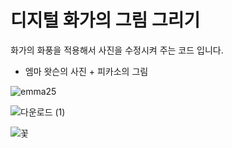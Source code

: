 # 디지털 화가의 그림 그리기 

화가의 화풍을 적용해서 사진을 수정시켜 주는 코드 입니다.
- 엠마 왓슨의 사진 + 피카소의 그림

![emma25](https://user-images.githubusercontent.com/50771738/87223566-0a749500-c3b9-11ea-916c-c77c0d4d52c7.jpg)

![다운로드 (1)](https://user-images.githubusercontent.com/50771738/87223567-0ba5c200-c3b9-11ea-9272-3a01ee31927b.png)

![꽃](https://user-images.githubusercontent.com/50771738/87223576-14969380-c3b9-11ea-958f-3bd02e4e9948.png)

